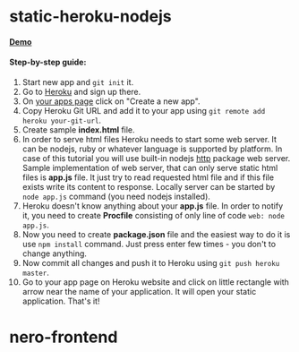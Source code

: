 static-heroku-nodejs
====================

#### [Demo](http://static-heroku-nodejs.herokuapp.com/)

#### Step-by-step guide:
1. Start new app and ```git init``` it.
2. Go to [Heroku](https://www.heroku.com) and sign up there.
3. On [your apps page](https://dashboard.heroku.com/apps) click on "Create a new app".
4. Copy Heroku Git URL and add it to your app using ```git remote add heroku your-git-url```.
5. Create sample **index.html** file.
6. In order to serve html files Heroku needs to start some web server.
It can be nodejs, ruby or whatever language is supported by platform.
In case of this tutorial you will use built-in nodejs [http](http://nodejs.org/api/http.html) package web server.
Sample implementation of web server, that can only serve static html files is **app.js** file.
It just try to read requested html file and if this file exists write its content to response.
Locally server can be started by ```node app.js``` command (you need nodejs installed).
7. Heroku doesn't know anything about your **app.js** file. In order to notify it, you need to create **Procfile** consisting of only line of code
```web: node app.js```.
8. Now you need to create **package.json** file and the easiest way to do it is use ```npm install``` command.
Just press enter few times - you don't to change anything.
9. Now commit all changes and push it to Heroku using ```git push heroku master```.
10. Go to your app page on Heroku website and click on little rectangle with arrow near the name of your application.
It will open your static application. That's it!
# nero-frontend
